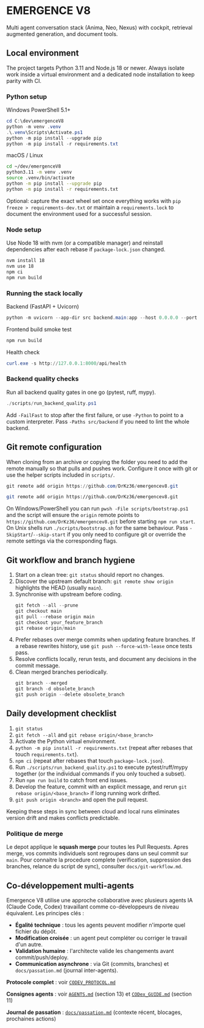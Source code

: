 # EMERGENCE V8

Multi agent conversation stack (Anima, Neo, Nexus) with cockpit, retrieval augmented generation, and document tools.

## Local environment

The project targets Python 3.11 and Node.js 18 or newer. Always isolate work inside a virtual environment and a dedicated node installation to keep parity with CI.

### Python setup

Windows PowerShell 5.1+
```powershell
cd C:\dev\emergenceV8
python -m venv .venv
.\.venv\Scripts\Activate.ps1
python -m pip install --upgrade pip
python -m pip install -r requirements.txt
```

macOS / Linux
```bash
cd ~/dev/emergenceV8
python3.11 -m venv .venv
source .venv/bin/activate
python -m pip install --upgrade pip
python -m pip install -r requirements.txt
```

Optional: capture the exact wheel set once everything works with `pip freeze > requirements-dev.txt` or maintain a `requirements.lock` to document the environment used for a successful session.

### Node setup

Use Node 18 with nvm (or a compatible manager) and reinstall dependencies after each rebase if `package-lock.json` changed.
```bash
nvm install 18
nvm use 18
npm ci
npm run build
```

### Running the stack locally

Backend (FastAPI + Uvicorn)
```powershell
python -m uvicorn --app-dir src backend.main:app --host 0.0.0.0 --port 8000
```

Frontend build smoke test
```bash
npm run build
```

Health check
```powershell
curl.exe -s http://127.0.0.1:8000/api/health
```

### Backend quality checks

Run all backend quality gates in one go (pytest, ruff, mypy).

```powershell
./scripts/run_backend_quality.ps1
```

Add `-FailFast` to stop after the first failure, or use `-Python` to point to a custom interpreter. Pass `-Paths src/backend` if you need to lint the whole backend.

## Git remote configuration

When cloning from an archive or copying the folder you need to add the remote manually so that pulls and pushes work. Configure it once with git or use the helper scripts included in `scripts/`.

```powershell
git remote add origin https://github.com/DrKz36/emergencev8.git
```

```bash
git remote add origin https://github.com/DrKz36/emergencev8.git
```

On Windows/PowerShell you can run `pwsh -File scripts/bootstrap.ps1` and the script will ensure the `origin` remote points to `https://github.com/DrKz36/emergencev8.git` before starting `npm run start`. On Unix shells run `./scripts/bootstrap.sh` for the same behaviour. Pass `-SkipStart`/`--skip-start` if you only need to configure git or override the remote settings via the corresponding flags.

## Git workflow and branch hygiene

1. Start on a clean tree: `git status` should report no changes.
2. Discover the upstream default branch: `git remote show origin` highlights the HEAD (usually `main`).
3. Synchronise with upstream before coding.
   ```powershell
   git fetch --all --prune
   git checkout main
   git pull --rebase origin main
   git checkout your_feature_branch
   git rebase origin/main
   ```
4. Prefer rebases over merge commits when updating feature branches. If a rebase rewrites history, use `git push --force-with-lease` once tests pass.
5. Resolve conflicts locally, rerun tests, and document any decisions in the commit message.
6. Clean merged branches periodically.
   ```powershell
   git branch --merged
   git branch -d obsolete_branch
   git push origin --delete obsolete_branch
   ```

## Daily development checklist

1. `git status`
2. `git fetch --all` and `git rebase origin/<base_branch>`
3. Activate the Python virtual environment.
4. `python -m pip install -r requirements.txt` (repeat after rebases that touch `requirements.txt`).
5. `npm ci` (repeat after rebases that touch `package-lock.json`).
6. Run `./scripts/run_backend_quality.ps1` to execute pytest/ruff/mypy together (or the individual commands if you only touched a subset).
7. Run `npm run build` to catch front end issues.
8. Develop the feature, commit with an explicit message, and rerun `git rebase origin/<base_branch>` if long running work drifted.
9. `git push origin <branch>` and open the pull request.

Keeping these steps in sync between cloud and local runs eliminates version drift and makes conflicts predictable.

### Politique de merge

Le depot applique le **squash merge** pour toutes les Pull Requests. Apres merge, vos commits individuels sont regroupes dans un seul commit sur `main`. Pour connaitre la procedure complete (verification, suppression des branches, relance du script de sync), consulter `docs/git-workflow.md`.

## Co-développement multi-agents

Emergence V8 utilise une approche collaborative avec plusieurs agents IA (Claude Code, Codex) travaillant comme co-développeurs de niveau équivalent. Les principes clés :

- **Égalité technique** : tous les agents peuvent modifier n'importe quel fichier du dépôt.
- **Modification croisée** : un agent peut compléter ou corriger le travail d'un autre.
- **Validation humaine** : l'architecte valide les changements avant commit/push/deploy.
- **Communication asynchrone** : via Git (commits, branches) et `docs/passation.md` (journal inter-agents).

**Protocole complet** : voir [`CODEV_PROTOCOL.md`](CODEV_PROTOCOL.md)

**Consignes agents** : voir [`AGENTS.md`](AGENTS.md) (section 13) et [`CODex_GUIDE.md`](CODex_GUIDE.md) (section 11)

**Journal de passation** : [`docs/passation.md`](docs/passation.md) (contexte récent, blocages, prochaines actions)
